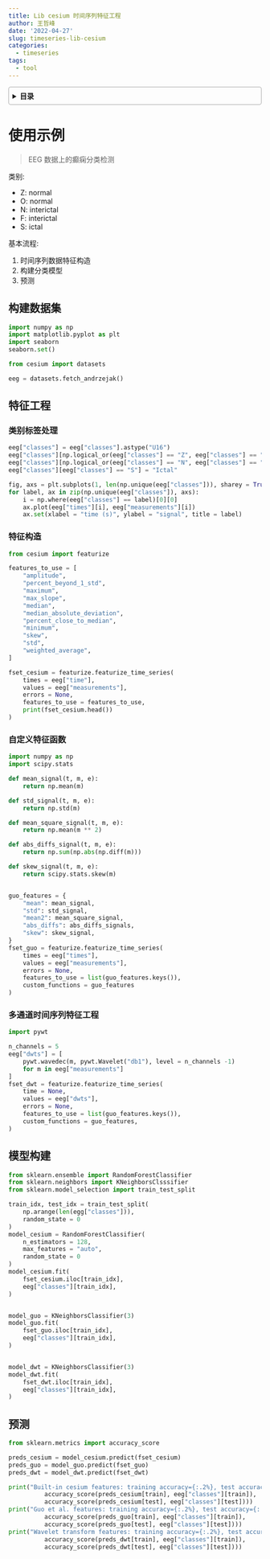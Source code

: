 ```yaml
---
title: Lib cesium 时间序列特征工程
author: 王哲峰
date: '2022-04-27'
slug: timeseries-lib-cesium
categories:
  - timeseries
tags:
  - tool
---
```


<style>
details {
    border: 1px solid #aaa;
    border-radius: 4px;
    padding: .5em .5em 0;
}
summary {
    font-weight: bold;
    margin: -.5em -.5em 0;
    padding: .5em;
}
details[open] {
    padding: .5em;
}
details[open] summary {
    border-bottom: 1px solid #aaa;
    margin-bottom: .5em;
}
</style>

<details><summary>目录</summary><p>

- [使用示例](#使用示例)
  - [构建数据集](#构建数据集)
  - [特征工程](#特征工程)
    - [类别标签处理](#类别标签处理)
    - [特征构造](#特征构造)
    - [自定义特征函数](#自定义特征函数)
    - [多通道时间序列特征工程](#多通道时间序列特征工程)
  - [模型构建](#模型构建)
  - [预测](#预测)
</p></details><p></p>



# 使用示例

> EEG 数据上的癫痫分类检测

类别:

* Z: normal
* O: normal
* N: interictal
* F: interictal
* S: ictal

基本流程:

1. 时间序列数据特征构造
2. 构建分类模型
3. 预测

## 构建数据集

```python
import numpy as np
import matplotlib.pyplot as plt
import seaborn
seaborn.set()

from cesium import datasets

eeg = datasets.fetch_andrzejak()
```

## 特征工程

### 类别标签处理

```python
eeg["classes"] = eeg["classes"].astype("U16")
eeg["classes"][np.logical_or(eeg["classes"] == "Z", eeg["classes"] == "O")] = "Normal"
eeg["classes"][np.logical_or(eeg["classes"] == "N", eeg["classes"] == "F")] = "Interictal"
eeg["classes"][eeg["classes"] == "S"] = "Ictal"

fig, axs = plt.subplots(1, len(np.unique(eeg["classes"])), sharey = True)
for label, ax in zip(np.unique(eeg["classes"]), axs):
    i = np.where(eeg["classes"] == label)[0][0]
    ax.plot(eeg["times"][i], eeg["measurements"][i])
    ax.set(xlabel = "time (s)", ylabel = "signal", title = label)
```

### 特征构造

```python
from cesium import featurize

features_to_use = [
    "amplitude",
    "percent_beyond_1_std",
    "maximum",
    "max_slope",
    "median",
    "median_absolute_deviation",
    "percent_close_to_median",
    "minimum",
    "skew",
    "std",
    "weighted_average",
]

fset_cesium = featurize.featurize_time_series(
    times = eeg["time"],
    values = eeg["measurements"],
    errors = None,
    features_to_use = features_to_use,
    print(fset_cesium.head())
)
```

### 自定义特征函数

```python
import numpy as np
import scipy.stats

def mean_signal(t, m, e):
    return np.mean(m)

def std_signal(t, m, e):
    return np.std(m)

def mean_square_signal(t, m, e):
    return np.mean(m ** 2)

def abs_diffs_signal(t, m, e):
    return np.sum(np.abs(np.diff(m)))

def skew_signal(t, m, e):
    return scipy.stats.skew(m)


guo_features = {
    "mean": mean_signal,
    "std": std_signal,
    "mean2": mean_square_signal,
    "abs_diffs": abs_diffs_signals,
    "skew": skew_signal,
}
fset_guo = featurize.featurize_time_series(
    times = eeg["times"],
    values = eeg["measurements"],
    errors = None,
    features_to_use = list(guo_features.keys()),
    custom_functions = guo_features
)
```

### 多通道时间序列特征工程

```python
import pywt

n_channels = 5
eeg["dwts"] = [
    pywt.wavedec(m, pywt.Wavelet("db1"), level = n_channels -1)
    for m in eeg["measurements"]
]
fset_dwt = featurize.featurize_time_series(
    time = None,
    values = eeg["dwts"],
    errors = None,
    features_to_use = list(guo_features.keys()),
    custom_functions = guo_features,
)
```



## 模型构建

```python
from sklearn.ensemble import RandomForestClassifier
from sklearn.neighbors import KNeighborsClsssifier
from sklearn.model_selection import train_test_split

train_idx, test_idx = train_test_split(
    np.arange(len(egg["classes"])), 
    random_state = 0
)
model_cesium = RandomForestClassifier(
    n_estimators = 128,
    max_features = "auto",
    random_state = 0
)
model_cesium.fit(
    fset_cesium.iloc[train_idx],
    eeg["classes"][train_idx],
)


model_guo = KNeighborsClassifier(3)
model_guo.fit(
    fset_guo.iloc[train_idx],
    eeg["classes"][train_idx],
)


model_dwt = KNeighborsClassifier(3)
model_dwt.fit(
    fset_dwt.iloc[train_idx],
    eeg["classes"][train_idx],
)
```



## 预测

```python
from sklearn.metrics import accuracy_score

preds_cesium = model_cesium.predict(fset_cesium)
preds_guo = model_guo.predict(fset_guo)
preds_dwt = model_dwt.predict(fset_dwt)

print("Built-in cesium features: training accuracy={:.2%}, test accuracy={:.2%}".format(
          accuracy_score(preds_cesium[train], eeg["classes"][train]),
          accuracy_score(preds_cesium[test], eeg["classes"][test])))
print("Guo et al. features: training accuracy={:.2%}, test accuracy={:.2%}".format(
          accuracy_score(preds_guo[train], eeg["classes"][train]),
          accuracy_score(preds_guo[test], eeg["classes"][test])))
print("Wavelet transform features: training accuracy={:.2%}, test accuracy={:.2%}".format(
          accuracy_score(preds_dwt[train], eeg["classes"][train]),
          accuracy_score(preds_dwt[test], eeg["classes"][test])))
```